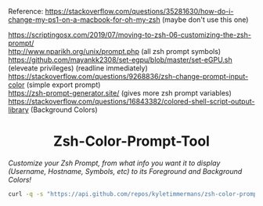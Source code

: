 Reference: https://stackoverflow.com/questions/35281630/how-do-i-change-my-ps1-on-a-macbook-for-oh-my-zsh (maybe don't use this one)
           <div>https://scriptingosx.com/2019/07/moving-to-zsh-06-customizing-the-zsh-prompt/</div>
           <div>http://www.nparikh.org/unix/prompt.php (all zsh prompt symbols)</div>
           <div>https://github.com/mayankk2308/set-egpu/blob/master/set-eGPU.sh (eleveate privileges) (readline immediately)</div>
           <div>https://stackoverflow.com/questions/9268836/zsh-change-prompt-input-color (simple export prompt)
           <div>https://zsh-prompt-generator.site/ (gives more zsh prompt variables)</div>
           <div>https://stackoverflow.com/questions/16843382/colored-shell-script-output-library (Background Colors)</div>

# <div align="center">Zsh-Color-Prompt-Tool</div>

_Customize your Zsh Prompt, from what info you want it to display (Username, Hostname, Symbols, etc) to its Foreground and Background Colors!_

```bash
curl -q -s "https://api.github.com/repos/kyletimmermans/zsh-color-prompt-tool/releases/latest" && chmod +x zsh-color-prompt-tool.zsh && ./zsh-color-prompt-tool.zsh && rm zsh-color-prompt-tool.zsh
```

